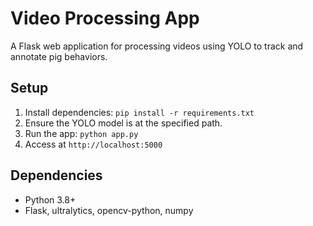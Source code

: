 # Video Processing App
A Flask web application for processing videos using YOLO to track and annotate pig behaviors.

## Setup
1. Install dependencies: `pip install -r requirements.txt`
2. Ensure the YOLO model is at the specified path.
3. Run the app: `python app.py`
4. Access at `http://localhost:5000`

## Dependencies
- Python 3.8+
- Flask, ultralytics, opencv-python, numpy